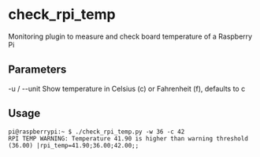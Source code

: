 # check_rpi_temp
Monitoring plugin to measure and check board temperature of a Raspberry Pi

## Parameters
-u / --unit  Show temperature in Celsius (c) or Fahrenheit (f), defaults to c

## Usage
```
pi@raspberrypi:~ $ ./check_rpi_temp.py -w 36 -c 42
RPI TEMP WARNING: Temperature 41.90 is higher than warning threshold (36.00) |rpi_temp=41.90;36.00;42.00;;
```
